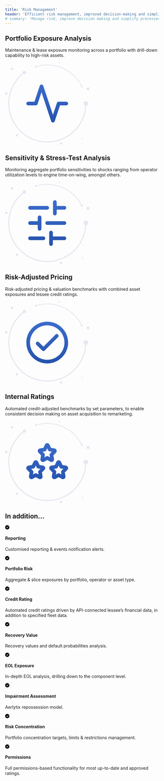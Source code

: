 ```yaml
---
title: 'Risk Management'
header: 'Efficient risk management, improved decision-making and simplified processes'
# summary: 'Manage risk, improve decision making and simplify processes and controls.'
---
```


<!-- Start marketing section -->
<article class="section__product section__spacing-3">
  <div class="container">
  <div class="row gx-lg-5 featurette">
    <div class="col-md-7">
      <h2 class="h1">Portfolio Exposure Analysis</h2>
      <p class="display-7">Maintenance & lease exposure monitoring across a portfolio with drill-down capability to high-risk assets.</p>
    </div>
    <div class="card col-md-5">
      <svg width="277" height="272" viewBox="0 0 277 272" fill="none" xmlns="http://www.w3.org/2000/svg">
<g clip-path="url(#clip0_372_2425)">
<path d="M200.5 136H175.5L156.75 192.25L119.25 79.75L100.5 136H75.5" stroke="url(#paint0_linear_372_2425)" stroke-width="12" stroke-linecap="round" stroke-linejoin="round"/>
</g>
<path fill-rule="evenodd" clip-rule="evenodd" d="M26.13 22.071C26.13 19.8221 24.3106 18 22.065 18C19.8211 18 18 19.8221 18 22.071C18 24.32 19.8211 26.142 22.065 26.142C24.3106 26.142 26.13 24.32 26.13 22.071Z" fill="#E5E7F1"/>
<path fill-rule="evenodd" clip-rule="evenodd" d="M7.95607 102.496C7.95607 100.296 6.17423 98.5122 3.97804 98.5122C1.78185 98.5122 0 100.296 0 102.496C0 104.696 1.78185 106.48 3.97804 106.48C6.17423 106.48 7.95607 104.696 7.95607 102.496Z" fill="#E5E7F1"/>
<path fill-rule="evenodd" clip-rule="evenodd" d="M187.394 267.033C187.394 264.832 185.612 263.049 183.416 263.049C181.22 263.049 179.438 264.832 179.438 267.033C179.438 269.232 181.22 271.015 183.416 271.015C185.612 271.015 187.394 269.232 187.394 267.033Z" fill="#E5E7F1"/>
<path fill-rule="evenodd" clip-rule="evenodd" d="M138.225 263.784C104.048 263.784 71.9183 250.456 47.7517 226.253C23.5868 202.051 10.2783 169.874 10.2783 135.648C10.2783 114.981 15.039 95.2519 24.4325 77.0085C33.3912 59.6053 46.4558 44.2367 62.2145 32.5638C62.9715 32.0022 64.0423 32.1625 64.6033 32.9217C65.1626 33.6813 65.004 34.7523 64.2452 35.3141C48.906 46.6768 36.1893 61.6365 27.4676 78.576C18.3282 96.3299 13.6937 115.532 13.6937 135.648C13.6937 168.96 26.6474 200.278 50.1678 223.835C73.6882 247.39 104.962 260.363 138.225 260.363C171.489 260.363 202.76 247.39 226.281 223.835C249.803 200.278 262.755 168.96 262.755 135.648C262.755 134.703 263.52 133.937 264.463 133.937C265.406 133.937 266.172 134.703 266.172 135.648C266.172 169.874 252.862 202.051 228.697 226.253C204.53 250.456 172.401 263.784 138.225 263.784Z" fill="#E5E7F1"/>
<path fill-rule="evenodd" clip-rule="evenodd" d="M271.935 135.648C271.935 131.515 268.59 128.165 264.463 128.165C260.337 128.165 256.992 131.515 256.992 135.648C256.992 139.78 260.337 143.131 264.463 143.131C268.59 143.131 271.935 139.78 271.935 135.648Z" fill="#E5E7F1"/>
<path fill-rule="evenodd" clip-rule="evenodd" d="M68.5131 33.9386C68.5131 31.0165 66.1464 28.6475 63.229 28.6475C60.3115 28.6475 57.9465 31.0165 57.9465 33.9386C57.9465 36.8607 60.3115 39.2297 63.229 39.2297C66.1464 39.2297 68.5131 36.8607 68.5131 33.9386Z" fill="#E5E7F1"/>
<path fill-rule="evenodd" clip-rule="evenodd" d="M42.893 239.952C42.893 237.77 41.1265 236 38.9473 236C36.7665 236 35 237.77 35 239.952C35 242.136 36.7665 243.905 38.9473 243.905C41.1265 243.905 42.893 242.136 42.893 239.952Z" fill="#E5E7F1"/>
<path fill-rule="evenodd" clip-rule="evenodd" d="M251.405 80.8065C250.955 80.8065 250.524 80.5574 250.311 80.1269C240.118 59.5273 224.459 42.1241 205.03 29.7992C185.068 17.1365 161.967 10.4435 138.225 10.4435C125.701 10.4435 113.34 12.292 101.483 15.9373C100.839 16.1337 100.157 15.7728 99.9587 15.128C99.7609 14.4827 100.124 13.7993 100.767 13.6012C112.856 9.88472 125.459 8 138.225 8C162.431 8 185.984 14.8241 206.336 27.7348C226.142 40.2995 242.106 58.0411 252.497 79.042C252.797 79.6465 252.55 80.3796 251.946 80.6793C251.772 80.7657 251.586 80.8065 251.405 80.8065Z" fill="#E5E7F1"/>
<path fill-rule="evenodd" clip-rule="evenodd" d="M104.384 14.7694C104.384 12.9679 102.924 11.5073 101.125 11.5073C99.3263 11.5073 97.8684 12.9679 97.8684 14.7694C97.8684 16.571 99.3263 18.0314 101.125 18.0314C102.924 18.0314 104.384 16.571 104.384 14.7694Z" fill="#E5E7F1"/>
<path fill-rule="evenodd" clip-rule="evenodd" d="M254.661 79.5842C254.661 77.7826 253.203 76.3223 251.404 76.3223C249.605 76.3223 248.147 77.7826 248.147 79.5842C248.147 81.3857 249.605 82.8461 251.404 82.8461C253.203 82.8461 254.661 81.3857 254.661 79.5842Z" fill="#E5E7F1"/>
<path fill-rule="evenodd" clip-rule="evenodd" d="M276.661 87.8386C276.661 85.1661 274.499 83 271.831 83C269.162 83 267 85.1661 267 87.8386C267 90.5111 269.162 92.6763 271.831 92.6763C274.499 92.6763 276.661 90.5111 276.661 87.8386Z" fill="#E5E7F1"/>
<path fill-rule="evenodd" clip-rule="evenodd" d="M255.329 251.167C255.329 249.97 254.361 249 253.164 249C251.969 249 251 249.97 251 251.167C251 252.364 251.969 253.336 253.164 253.336C254.361 253.336 255.329 252.364 255.329 251.167Z" fill="#E5E7F1"/>
<path fill-rule="evenodd" clip-rule="evenodd" d="M179.329 2.16699C179.329 0.969938 178.361 0 177.164 0C175.969 0 175 0.969938 175 2.16699C175 3.36405 175.969 4.33568 177.164 4.33568C178.361 4.33568 179.329 3.36405 179.329 2.16699Z" fill="#E5E7F1"/>
<defs>
<linearGradient id="paint0_linear_372_2425" x1="138" y1="79.75" x2="138" y2="192.25" gradientUnits="userSpaceOnUse">
<stop stop-color="#3B6BCA"/>
<stop offset="1" stop-color="#2654AF"/>
</linearGradient>
<clipPath id="clip0_372_2425">
<rect width="150" height="150" fill="white" transform="translate(63 61)"/>
</clipPath>
</defs>
</svg>
    </div>
  </div>
  </div>
</article>

<article class="section__product section__spacing-3">
  <div class="container">
  <div class="row gx-lg-5 featurette">
    <div class="col-md-7 order-md-2">
      <h2 class="h1">Sensitivity & Stress-Test Analysis</h2>
      <p class="display-7">Monitoring aggregate portfolio sensitivities to shocks ranging from operator utilization levels to engine time-on-wing, amongst others.</p>
    </div>
    <div class="card col-md-5 order-md-1">
    <svg width="277" height="272" viewBox="0 0 277 272" fill="none" xmlns="http://www.w3.org/2000/svg">
<path fill-rule="evenodd" clip-rule="evenodd" d="M26.13 22.071C26.13 19.8221 24.3106 18 22.065 18C19.8211 18 18 19.8221 18 22.071C18 24.32 19.8211 26.142 22.065 26.142C24.3106 26.142 26.13 24.32 26.13 22.071Z" fill="#E5E7F1"/>
<path fill-rule="evenodd" clip-rule="evenodd" d="M7.95607 102.496C7.95607 100.296 6.17423 98.5122 3.97804 98.5122C1.78185 98.5122 0 100.296 0 102.496C0 104.696 1.78185 106.48 3.97804 106.48C6.17423 106.48 7.95607 104.696 7.95607 102.496Z" fill="#E5E7F1"/>
<path fill-rule="evenodd" clip-rule="evenodd" d="M187.394 267.033C187.394 264.832 185.612 263.049 183.416 263.049C181.22 263.049 179.438 264.832 179.438 267.033C179.438 269.232 181.22 271.015 183.416 271.015C185.612 271.015 187.394 269.232 187.394 267.033Z" fill="#E5E7F1"/>
<path fill-rule="evenodd" clip-rule="evenodd" d="M138.225 263.784C104.048 263.784 71.9183 250.456 47.7517 226.253C23.5868 202.051 10.2783 169.874 10.2783 135.648C10.2783 114.981 15.039 95.2519 24.4325 77.0085C33.3912 59.6053 46.4558 44.2367 62.2145 32.5638C62.9715 32.0022 64.0423 32.1625 64.6033 32.9217C65.1626 33.6813 65.004 34.7523 64.2452 35.3141C48.906 46.6768 36.1893 61.6365 27.4676 78.576C18.3282 96.3299 13.6937 115.532 13.6937 135.648C13.6937 168.96 26.6474 200.278 50.1678 223.835C73.6882 247.39 104.962 260.363 138.225 260.363C171.489 260.363 202.76 247.39 226.281 223.835C249.803 200.278 262.755 168.96 262.755 135.648C262.755 134.703 263.52 133.937 264.463 133.937C265.406 133.937 266.172 134.703 266.172 135.648C266.172 169.874 252.862 202.051 228.697 226.253C204.53 250.456 172.401 263.784 138.225 263.784Z" fill="#E5E7F1"/>
<path fill-rule="evenodd" clip-rule="evenodd" d="M271.935 135.648C271.935 131.515 268.59 128.165 264.463 128.165C260.337 128.165 256.992 131.515 256.992 135.648C256.992 139.78 260.337 143.131 264.463 143.131C268.59 143.131 271.935 139.78 271.935 135.648Z" fill="#E5E7F1"/>
<path fill-rule="evenodd" clip-rule="evenodd" d="M68.5131 33.9386C68.5131 31.0165 66.1464 28.6475 63.229 28.6475C60.3115 28.6475 57.9465 31.0165 57.9465 33.9386C57.9465 36.8607 60.3115 39.2297 63.229 39.2297C66.1464 39.2297 68.5131 36.8607 68.5131 33.9386Z" fill="#E5E7F1"/>
<path fill-rule="evenodd" clip-rule="evenodd" d="M42.893 239.952C42.893 237.77 41.1265 236 38.9473 236C36.7665 236 35 237.77 35 239.952C35 242.136 36.7665 243.905 38.9473 243.905C41.1265 243.905 42.893 242.136 42.893 239.952Z" fill="#E5E7F1"/>
<path fill-rule="evenodd" clip-rule="evenodd" d="M251.405 80.8065C250.955 80.8065 250.524 80.5574 250.311 80.1269C240.118 59.5273 224.459 42.1241 205.03 29.7992C185.068 17.1365 161.967 10.4435 138.225 10.4435C125.701 10.4435 113.34 12.292 101.483 15.9373C100.839 16.1337 100.157 15.7728 99.9587 15.128C99.7609 14.4827 100.124 13.7993 100.767 13.6012C112.856 9.88472 125.459 8 138.225 8C162.431 8 185.984 14.8241 206.336 27.7348C226.142 40.2995 242.106 58.0411 252.497 79.042C252.797 79.6465 252.55 80.3796 251.946 80.6793C251.772 80.7657 251.586 80.8065 251.405 80.8065Z" fill="#E5E7F1"/>
<path fill-rule="evenodd" clip-rule="evenodd" d="M104.384 14.7694C104.384 12.9679 102.924 11.5073 101.125 11.5073C99.3263 11.5073 97.8684 12.9679 97.8684 14.7694C97.8684 16.571 99.3263 18.0314 101.125 18.0314C102.924 18.0314 104.384 16.571 104.384 14.7694Z" fill="#E5E7F1"/>
<path fill-rule="evenodd" clip-rule="evenodd" d="M254.661 79.5842C254.661 77.7826 253.203 76.3223 251.404 76.3223C249.605 76.3223 248.147 77.7826 248.147 79.5842C248.147 81.3857 249.605 82.8461 251.404 82.8461C253.203 82.8461 254.661 81.3857 254.661 79.5842Z" fill="#E5E7F1"/>
<path fill-rule="evenodd" clip-rule="evenodd" d="M276.661 87.8386C276.661 85.1661 274.499 83 271.831 83C269.162 83 267 85.1661 267 87.8386C267 90.5111 269.162 92.6763 271.831 92.6763C274.499 92.6763 276.661 90.5111 276.661 87.8386Z" fill="#E5E7F1"/>
<path fill-rule="evenodd" clip-rule="evenodd" d="M255.329 251.167C255.329 249.97 254.361 249 253.164 249C251.969 249 251 249.97 251 251.167C251 252.364 251.969 253.336 253.164 253.336C254.361 253.336 255.329 252.364 255.329 251.167Z" fill="#E5E7F1"/>
<path fill-rule="evenodd" clip-rule="evenodd" d="M179.329 2.16699C179.329 0.969938 178.361 0 177.164 0C175.969 0 175 0.969938 175 2.16699C175 3.36405 175.969 4.33568 177.164 4.33568C178.361 4.33568 179.329 3.36405 179.329 2.16699Z" fill="#E5E7F1"/>
<g clip-path="url(#clip0_372_2434)">
<path d="M194.25 192C197.564 192 200.25 189.314 200.25 186C200.25 182.686 197.564 180 194.25 180L194.25 192ZM150.5 180C147.186 180 144.5 182.686 144.5 186C144.5 189.314 147.186 192 150.5 192L150.5 180ZM125.5 192C128.814 192 131.5 189.314 131.5 186C131.5 182.686 128.814 180 125.5 180L125.5 192ZM81.75 180C78.4363 180 75.75 182.686 75.75 186C75.75 189.314 78.4363 192 81.75 192L81.75 180ZM194.25 142C197.564 142 200.25 139.314 200.25 136C200.25 132.686 197.564 130 194.25 130L194.25 142ZM138 130C134.686 130 132 132.686 132 136C132 139.314 134.686 142 138 142L138 130ZM113 142C116.314 142 119 139.314 119 136C119 132.686 116.314 130 113 130L113 142ZM81.75 130C78.4363 130 75.75 132.686 75.75 136C75.75 139.314 78.4363 142 81.75 142L81.75 130ZM194.25 92C197.564 92 200.25 89.3137 200.25 86C200.25 82.6863 197.564 80 194.25 80L194.25 92ZM163 80C159.686 80 157 82.6863 157 86C157 89.3137 159.686 92 163 92L163 80ZM138 92C141.314 92 144 89.3137 144 86C144 82.6863 141.314 80 138 80L138 92ZM81.75 80C78.4363 80 75.75 82.6863 75.75 86C75.75 89.3137 78.4363 92 81.75 92L81.75 80ZM144.5 204.75C144.5 208.064 147.186 210.75 150.5 210.75C153.814 210.75 156.5 208.064 156.5 204.75L144.5 204.75ZM156.5 167.25C156.5 163.936 153.814 161.25 150.5 161.25C147.186 161.25 144.5 163.936 144.5 167.25L156.5 167.25ZM107 154.75C107 158.064 109.686 160.75 113 160.75C116.314 160.75 119 158.064 119 154.75L107 154.75ZM119 117.25C119 113.936 116.314 111.25 113 111.25C109.686 111.25 107 113.936 107 117.25L119 117.25ZM157 104.75C157 108.064 159.686 110.75 163 110.75C166.314 110.75 169 108.064 169 104.75L157 104.75ZM169 67.25C169 63.9363 166.314 61.25 163 61.25C159.686 61.25 157 63.9363 157 67.25L169 67.25ZM194.25 180L150.5 180L150.5 192L194.25 192L194.25 180ZM125.5 180L81.75 180L81.75 192L125.5 192L125.5 180ZM194.25 130L138 130L138 142L194.25 142L194.25 130ZM113 130L81.75 130L81.75 142L113 142L113 130ZM194.25 80L163 80L163 92L194.25 92L194.25 80ZM138 80L81.75 80L81.75 92L138 92L138 80ZM156.5 204.75L156.5 167.25L144.5 167.25L144.5 204.75L156.5 204.75ZM119 154.75L119 117.25L107 117.25L107 154.75L119 154.75ZM169 104.75L169 67.25L157 67.25L157 104.75L169 104.75Z" fill="url(#paint0_linear_372_2434)"/>
</g>
<defs>
<linearGradient id="paint0_linear_372_2434" x1="138" y1="67.25" x2="138" y2="204.75" gradientUnits="userSpaceOnUse">
<stop stop-color="#3B6BCA"/>
<stop offset="1" stop-color="#2654AF"/>
</linearGradient>
<clipPath id="clip0_372_2434">
<rect width="150" height="150" fill="white" transform="translate(63 211) rotate(-90)"/>
</clipPath>
</defs>
</svg>
    </div>
  </div>
  </div>
</article>

<article class="section__product section__spacing-3">
<div class="container">
  <div class="row gx-lg-5 featurette">
    <div class="col-md-7">
      <h2 class="h1">Risk-Adjusted Pricing</h2>
      <p class="display-7">Risk-adjusted pricing & valuation benchmarks with combined asset exposures and lessee credit ratings.</p>
    </div>
    <div class="card col-md-5">
    <svg width="277" height="272" viewBox="0 0 277 272" fill="none" xmlns="http://www.w3.org/2000/svg">
<path d="M110.993 134.882C108.649 132.539 104.851 132.539 102.507 134.882C100.164 137.226 100.164 141.024 102.507 143.368L110.993 134.882ZM125.5 157.875L121.257 162.118C123.601 164.461 127.399 164.461 129.743 162.118L125.5 157.875ZM173.493 118.368C175.836 116.024 175.836 112.226 173.493 109.882C171.149 107.539 167.351 107.539 165.007 109.882L173.493 118.368ZM102.507 143.368L121.257 162.118L129.743 153.632L110.993 134.882L102.507 143.368ZM129.743 162.118L173.493 118.368L165.007 109.882L121.257 153.632L129.743 162.118ZM138 204.5C175.831 204.5 206.5 173.831 206.5 136H194.5C194.5 167.204 169.204 192.5 138 192.5V204.5ZM206.5 136C206.5 98.1685 175.831 67.5 138 67.5V79.5C169.204 79.5 194.5 104.796 194.5 136H206.5ZM138 67.5C100.168 67.5 69.5 98.1685 69.5 136H81.5C81.5 104.796 106.796 79.5 138 79.5V67.5ZM69.5 136C69.5 173.831 100.168 204.5 138 204.5V192.5C106.796 192.5 81.5 167.204 81.5 136H69.5Z" fill="url(#paint0_linear_372_2437)"/>
<path fill-rule="evenodd" clip-rule="evenodd" d="M26.13 22.071C26.13 19.8221 24.3106 18 22.065 18C19.8211 18 18 19.8221 18 22.071C18 24.32 19.8211 26.142 22.065 26.142C24.3106 26.142 26.13 24.32 26.13 22.071Z" fill="#E5E7F1"/>
<path fill-rule="evenodd" clip-rule="evenodd" d="M7.95607 102.496C7.95607 100.296 6.17423 98.5122 3.97804 98.5122C1.78185 98.5122 0 100.296 0 102.496C0 104.696 1.78185 106.48 3.97804 106.48C6.17423 106.48 7.95607 104.696 7.95607 102.496Z" fill="#E5E7F1"/>
<path fill-rule="evenodd" clip-rule="evenodd" d="M187.394 267.033C187.394 264.832 185.612 263.049 183.416 263.049C181.22 263.049 179.438 264.832 179.438 267.033C179.438 269.232 181.22 271.015 183.416 271.015C185.612 271.015 187.394 269.232 187.394 267.033Z" fill="#E5E7F1"/>
<path fill-rule="evenodd" clip-rule="evenodd" d="M138.225 263.784C104.048 263.784 71.9183 250.456 47.7517 226.253C23.5868 202.051 10.2783 169.874 10.2783 135.648C10.2783 114.981 15.039 95.2519 24.4325 77.0085C33.3912 59.6053 46.4558 44.2367 62.2145 32.5638C62.9715 32.0022 64.0423 32.1625 64.6033 32.9217C65.1626 33.6813 65.004 34.7523 64.2452 35.3141C48.906 46.6768 36.1893 61.6365 27.4676 78.576C18.3282 96.3299 13.6937 115.532 13.6937 135.648C13.6937 168.96 26.6474 200.278 50.1678 223.835C73.6882 247.39 104.962 260.363 138.225 260.363C171.489 260.363 202.76 247.39 226.281 223.835C249.803 200.278 262.755 168.96 262.755 135.648C262.755 134.703 263.52 133.937 264.463 133.937C265.406 133.937 266.172 134.703 266.172 135.648C266.172 169.874 252.862 202.051 228.697 226.253C204.53 250.456 172.401 263.784 138.225 263.784Z" fill="#E5E7F1"/>
<path fill-rule="evenodd" clip-rule="evenodd" d="M271.935 135.648C271.935 131.515 268.59 128.165 264.463 128.165C260.337 128.165 256.992 131.515 256.992 135.648C256.992 139.78 260.337 143.131 264.463 143.131C268.59 143.131 271.935 139.78 271.935 135.648Z" fill="#E5E7F1"/>
<path fill-rule="evenodd" clip-rule="evenodd" d="M68.5131 33.9386C68.5131 31.0165 66.1464 28.6475 63.229 28.6475C60.3115 28.6475 57.9465 31.0165 57.9465 33.9386C57.9465 36.8607 60.3115 39.2297 63.229 39.2297C66.1464 39.2297 68.5131 36.8607 68.5131 33.9386Z" fill="#E5E7F1"/>
<path fill-rule="evenodd" clip-rule="evenodd" d="M42.893 239.952C42.893 237.77 41.1265 236 38.9473 236C36.7665 236 35 237.77 35 239.952C35 242.136 36.7665 243.905 38.9473 243.905C41.1265 243.905 42.893 242.136 42.893 239.952Z" fill="#E5E7F1"/>
<path fill-rule="evenodd" clip-rule="evenodd" d="M251.405 80.8065C250.955 80.8065 250.524 80.5574 250.311 80.1269C240.118 59.5273 224.459 42.1241 205.03 29.7992C185.068 17.1365 161.967 10.4435 138.225 10.4435C125.701 10.4435 113.34 12.292 101.483 15.9373C100.839 16.1337 100.157 15.7728 99.9587 15.128C99.7609 14.4827 100.124 13.7993 100.767 13.6012C112.856 9.88472 125.459 8 138.225 8C162.431 8 185.984 14.8241 206.336 27.7348C226.142 40.2995 242.106 58.0411 252.497 79.042C252.797 79.6465 252.55 80.3796 251.946 80.6793C251.772 80.7657 251.586 80.8065 251.405 80.8065Z" fill="#E5E7F1"/>
<path fill-rule="evenodd" clip-rule="evenodd" d="M104.384 14.7694C104.384 12.9679 102.924 11.5073 101.125 11.5073C99.3263 11.5073 97.8684 12.9679 97.8684 14.7694C97.8684 16.571 99.3263 18.0314 101.125 18.0314C102.924 18.0314 104.384 16.571 104.384 14.7694Z" fill="#E5E7F1"/>
<path fill-rule="evenodd" clip-rule="evenodd" d="M254.661 79.5842C254.661 77.7826 253.203 76.3223 251.404 76.3223C249.605 76.3223 248.147 77.7826 248.147 79.5842C248.147 81.3857 249.605 82.8461 251.404 82.8461C253.203 82.8461 254.661 81.3857 254.661 79.5842Z" fill="#E5E7F1"/>
<path fill-rule="evenodd" clip-rule="evenodd" d="M276.661 87.8386C276.661 85.1661 274.499 83 271.831 83C269.162 83 267 85.1661 267 87.8386C267 90.5111 269.162 92.6763 271.831 92.6763C274.499 92.6763 276.661 90.5111 276.661 87.8386Z" fill="#E5E7F1"/>
<path fill-rule="evenodd" clip-rule="evenodd" d="M255.329 251.167C255.329 249.97 254.361 249 253.164 249C251.969 249 251 249.97 251 251.167C251 252.364 251.969 253.336 253.164 253.336C254.361 253.336 255.329 252.364 255.329 251.167Z" fill="#E5E7F1"/>
<path fill-rule="evenodd" clip-rule="evenodd" d="M179.329 2.16699C179.329 0.969938 178.361 0 177.164 0C175.969 0 175 0.969938 175 2.16699C175 3.36405 175.969 4.33568 177.164 4.33568C178.361 4.33568 179.329 3.36405 179.329 2.16699Z" fill="#E5E7F1"/>
<defs>
<linearGradient id="paint0_linear_372_2437" x1="138" y1="73.5" x2="138" y2="198.5" gradientUnits="userSpaceOnUse">
<stop stop-color="#3B6BCA"/>
<stop offset="1" stop-color="#2654AF"/>
</linearGradient>
</defs>
</svg>
    </div>
  </div>
</div>
</article>

<article class="section__product section__spacing-3">
  <div class="container">
  <div class="row gx-lg-5 featurette">
    <div class="col-md-7 order-md-2">
      <h2 class="h1">Internal Ratings</h2>
      <p class="display-7">Automated credit-adjusted benchmarks by set parameters, to enable consistent decision making on asset acquisition to remarketing.</p>
    </div>
    <div class="card col-md-5 order-md-1">
    <svg width="277" height="272" viewBox="0 0 277 272" fill="none" xmlns="http://www.w3.org/2000/svg">
<path fill-rule="evenodd" clip-rule="evenodd" d="M26.13 22.071C26.13 19.8221 24.3106 18 22.065 18C19.8211 18 18 19.8221 18 22.071C18 24.32 19.8211 26.142 22.065 26.142C24.3106 26.142 26.13 24.32 26.13 22.071Z" fill="#E5E7F1"/>
<path fill-rule="evenodd" clip-rule="evenodd" d="M7.95607 102.496C7.95607 100.296 6.17423 98.5122 3.97804 98.5122C1.78185 98.5122 0 100.296 0 102.496C0 104.696 1.78185 106.48 3.97804 106.48C6.17423 106.48 7.95607 104.696 7.95607 102.496Z" fill="#E5E7F1"/>
<path fill-rule="evenodd" clip-rule="evenodd" d="M187.394 267.033C187.394 264.832 185.612 263.049 183.416 263.049C181.22 263.049 179.438 264.832 179.438 267.033C179.438 269.232 181.22 271.015 183.416 271.015C185.612 271.015 187.394 269.232 187.394 267.033Z" fill="#E5E7F1"/>
<path fill-rule="evenodd" clip-rule="evenodd" d="M138.225 263.784C104.048 263.784 71.9183 250.456 47.7517 226.253C23.5868 202.051 10.2783 169.874 10.2783 135.648C10.2783 114.981 15.039 95.2519 24.4325 77.0085C33.3912 59.6053 46.4558 44.2367 62.2145 32.5638C62.9715 32.0022 64.0423 32.1625 64.6033 32.9217C65.1626 33.6813 65.004 34.7523 64.2452 35.3141C48.906 46.6768 36.1893 61.6365 27.4676 78.576C18.3282 96.3299 13.6937 115.532 13.6937 135.648C13.6937 168.96 26.6474 200.278 50.1678 223.835C73.6882 247.39 104.962 260.363 138.225 260.363C171.489 260.363 202.76 247.39 226.281 223.835C249.803 200.278 262.755 168.96 262.755 135.648C262.755 134.703 263.52 133.937 264.463 133.937C265.406 133.937 266.172 134.703 266.172 135.648C266.172 169.874 252.862 202.051 228.697 226.253C204.53 250.456 172.401 263.784 138.225 263.784Z" fill="#E5E7F1"/>
<path fill-rule="evenodd" clip-rule="evenodd" d="M271.935 135.648C271.935 131.515 268.59 128.165 264.463 128.165C260.337 128.165 256.992 131.515 256.992 135.648C256.992 139.78 260.337 143.131 264.463 143.131C268.59 143.131 271.935 139.78 271.935 135.648Z" fill="#E5E7F1"/>
<path fill-rule="evenodd" clip-rule="evenodd" d="M68.5131 33.9386C68.5131 31.0165 66.1464 28.6475 63.229 28.6475C60.3115 28.6475 57.9465 31.0165 57.9465 33.9386C57.9465 36.8607 60.3115 39.2297 63.229 39.2297C66.1464 39.2297 68.5131 36.8607 68.5131 33.9386Z" fill="#E5E7F1"/>
<path fill-rule="evenodd" clip-rule="evenodd" d="M42.893 239.952C42.893 237.77 41.1265 236 38.9473 236C36.7665 236 35 237.77 35 239.952C35 242.136 36.7665 243.905 38.9473 243.905C41.1265 243.905 42.893 242.136 42.893 239.952Z" fill="#E5E7F1"/>
<path fill-rule="evenodd" clip-rule="evenodd" d="M251.405 80.8065C250.955 80.8065 250.524 80.5574 250.311 80.1269C240.118 59.5273 224.459 42.1241 205.03 29.7992C185.068 17.1365 161.967 10.4435 138.225 10.4435C125.701 10.4435 113.34 12.292 101.483 15.9373C100.839 16.1337 100.157 15.7728 99.9587 15.128C99.7609 14.4827 100.124 13.7993 100.767 13.6012C112.856 9.88472 125.459 8 138.225 8C162.431 8 185.984 14.8241 206.336 27.7348C226.142 40.2995 242.106 58.0411 252.497 79.042C252.797 79.6465 252.55 80.3796 251.946 80.6793C251.772 80.7657 251.586 80.8065 251.405 80.8065Z" fill="#E5E7F1"/>
<path fill-rule="evenodd" clip-rule="evenodd" d="M104.384 14.7694C104.384 12.9679 102.924 11.5073 101.125 11.5073C99.3263 11.5073 97.8684 12.9679 97.8684 14.7694C97.8684 16.571 99.3263 18.0314 101.125 18.0314C102.924 18.0314 104.384 16.571 104.384 14.7694Z" fill="#E5E7F1"/>
<path fill-rule="evenodd" clip-rule="evenodd" d="M254.661 79.5842C254.661 77.7826 253.203 76.3223 251.404 76.3223C249.605 76.3223 248.147 77.7826 248.147 79.5842C248.147 81.3857 249.605 82.8461 251.404 82.8461C253.203 82.8461 254.661 81.3857 254.661 79.5842Z" fill="#E5E7F1"/>
<path fill-rule="evenodd" clip-rule="evenodd" d="M276.661 87.8386C276.661 85.1661 274.499 83 271.831 83C269.162 83 267 85.1661 267 87.8386C267 90.5111 269.162 92.6763 271.831 92.6763C274.499 92.6763 276.661 90.5111 276.661 87.8386Z" fill="#E5E7F1"/>
<path fill-rule="evenodd" clip-rule="evenodd" d="M255.329 251.167C255.329 249.97 254.361 249 253.164 249C251.969 249 251 249.97 251 251.167C251 252.364 251.969 253.336 253.164 253.336C254.361 253.336 255.329 252.364 255.329 251.167Z" fill="#E5E7F1"/>
<path fill-rule="evenodd" clip-rule="evenodd" d="M179.329 2.16699C179.329 0.969938 178.361 0 177.164 0C175.969 0 175 0.969938 175 2.16699C175 3.36405 175.969 4.33568 177.164 4.33568C178.361 4.33568 179.329 3.36405 179.329 2.16699Z" fill="#E5E7F1"/>
<path d="M91.9684 151.094L92.8759 157.025C94.8494 156.723 96.5435 155.46 97.3952 153.654L91.9684 151.094ZM98.4622 137.326L93.0355 134.766L93.0355 134.766L98.4622 137.326ZM102.538 137.326L107.964 134.766L107.964 134.766L102.538 137.326ZM109.032 151.094L103.605 153.654C104.456 155.46 106.151 156.723 108.124 157.025L109.032 151.094ZM123.554 153.316L122.646 159.247L122.646 159.247L123.554 153.316ZM124.811 157.374L129.094 161.575L129.095 161.574L124.811 157.374ZM114.304 168.084L110.021 163.882C108.682 165.247 108.074 167.168 108.383 169.054L114.304 168.084ZM116.784 183.214L110.863 184.185L110.863 184.185L116.784 183.214ZM113.486 185.721L110.593 190.978L110.593 190.978L113.486 185.721ZM100.5 178.574L103.393 173.317C101.592 172.326 99.4082 172.326 97.6069 173.317L100.5 178.574ZM87.5137 185.721L90.4065 190.978L90.4068 190.978L87.5137 185.721ZM84.2161 183.214L90.1371 184.185L90.1371 184.185L84.2161 183.214ZM86.6956 168.084L92.6166 169.054C92.9258 167.168 92.3175 165.247 90.9788 163.882L86.6956 168.084ZM76.1894 157.374L71.9054 161.575L71.9062 161.575L76.1894 157.374ZM77.4463 153.316L78.3535 159.247L78.3537 159.247L77.4463 153.316ZM166.968 151.094L167.876 157.025C169.849 156.723 171.543 155.46 172.395 153.654L166.968 151.094ZM173.463 137.326L178.889 139.885L178.89 139.884L173.463 137.326ZM177.537 137.326L172.11 139.884L172.111 139.885L177.537 137.326ZM184.032 151.094L178.605 153.654C179.457 155.46 181.151 156.723 183.124 157.025L184.032 151.094ZM198.554 153.316L197.646 159.247L197.646 159.247L198.554 153.316ZM199.811 157.374L204.094 161.575L204.095 161.574L199.811 157.374ZM189.304 168.084L185.021 163.882C183.683 165.247 183.074 167.168 183.383 169.054L189.304 168.084ZM191.784 183.214L185.863 184.185L185.863 184.186L191.784 183.214ZM188.486 185.721L185.593 190.978L185.594 190.978L188.486 185.721ZM175.5 178.574L178.393 173.317C176.592 172.326 174.408 172.326 172.607 173.317L175.5 178.574ZM162.514 185.721L165.406 190.978L165.407 190.978L162.514 185.721ZM159.216 183.214L165.137 184.186L165.137 184.185L159.216 183.214ZM161.696 168.084L167.617 169.054C167.926 167.168 167.317 165.247 165.979 163.882L161.696 168.084ZM151.189 157.374L146.905 161.574L146.906 161.575L151.189 157.374ZM152.446 153.316L153.354 159.247L153.354 159.247L152.446 153.316ZM129.468 94.8447L130.375 100.776C132.349 100.474 134.043 99.21 134.895 97.4042L129.468 94.8447ZM135.962 81.0757L141.389 83.6352L141.39 83.6338L135.962 81.0757ZM140.037 81.0757L134.61 83.6338L134.611 83.6352L140.037 81.0757ZM146.532 94.8447L141.105 97.4042C141.957 99.21 143.651 100.474 145.625 100.776L146.532 94.8447ZM161.054 97.0662L160.146 102.997L160.146 102.997L161.054 97.0662ZM162.311 101.123L166.594 105.325L166.594 105.325L162.311 101.123ZM151.804 111.834L147.521 107.632C146.183 108.996 145.574 110.917 145.883 112.804L151.804 111.834ZM154.284 126.964L148.363 127.935L148.363 127.936L154.284 126.964ZM150.986 129.471L148.093 134.728L148.094 134.728L150.986 129.471ZM138 122.324L140.893 117.067C139.092 116.076 136.908 116.076 135.107 117.067L138 122.324ZM125.014 129.471L127.907 134.728L127.907 134.728L125.014 129.471ZM121.716 126.964L127.637 127.935L127.637 127.935L121.716 126.964ZM124.196 111.834L130.117 112.804C130.426 110.917 129.817 108.997 128.479 107.632L124.196 111.834ZM113.689 101.123L109.406 105.325L109.406 105.325L113.689 101.123ZM114.946 97.0662L115.854 102.997L115.854 102.997L114.946 97.0662ZM97.3952 153.654L103.889 139.885L93.0355 134.766L86.5417 148.535L97.3952 153.654ZM103.889 139.885C102.559 142.705 98.441 142.705 97.111 139.885L107.964 134.766C104.967 128.411 96.0328 128.411 93.0355 134.766L103.889 139.885ZM97.111 139.885L103.605 153.654L114.458 148.535L107.964 134.766L97.111 139.885ZM108.124 157.025L122.646 159.247L124.461 147.385L109.939 145.163L108.124 157.025ZM122.646 159.247C121.002 158.996 119.989 157.788 119.655 156.711C119.325 155.644 119.493 154.227 120.526 153.173L129.095 161.574C133.603 156.976 131.526 148.466 124.461 147.385L122.646 159.247ZM120.527 153.172L110.021 163.882L118.588 172.285L129.094 161.575L120.527 153.172ZM108.383 169.054L110.863 184.185L122.705 182.244L120.225 167.113L108.383 169.054ZM110.863 184.185C110.645 182.857 111.225 181.542 112.249 180.764C113.297 179.967 114.939 179.672 116.379 180.465L110.593 190.978C117.2 194.614 123.729 188.491 122.705 182.244L110.863 184.185ZM116.379 180.465L103.393 173.317L97.6069 183.83L110.593 190.978L116.379 180.465ZM97.6069 173.317L84.6206 180.465L90.4068 190.978L103.393 183.83L97.6069 173.317ZM84.6208 180.465C86.0608 179.672 87.7026 179.967 88.7513 180.764C89.7752 181.542 90.3548 182.857 90.1371 184.185L78.2951 182.244C77.2713 188.491 83.7996 194.614 90.4065 190.978L84.6208 180.465ZM90.1371 184.185L92.6166 169.054L80.7746 167.113L78.2951 182.244L90.1371 184.185ZM90.9788 163.882L80.4726 153.172L71.9062 161.575L82.4124 172.285L90.9788 163.882ZM80.4734 153.173C81.5064 154.226 81.6752 155.644 81.3445 156.712C81.0111 157.788 79.9983 158.996 78.3535 159.247L76.5391 147.385C69.475 148.466 67.3955 156.976 71.9054 161.575L80.4734 153.173ZM78.3537 159.247L92.8759 157.025L91.061 145.163L76.5389 147.385L78.3537 159.247ZM172.395 153.654L178.889 139.885L168.036 134.766L161.541 148.535L172.395 153.654ZM178.89 139.884C177.56 142.705 173.44 142.705 172.11 139.884L182.965 134.767C179.969 128.411 171.031 128.411 168.035 134.767L178.89 139.884ZM172.111 139.885L178.605 153.654L189.459 148.535L182.964 134.766L172.111 139.885ZM183.124 157.025L197.646 159.247L199.461 147.385L184.939 145.163L183.124 157.025ZM197.646 159.247C196.001 158.996 194.989 157.787 194.655 156.711C194.325 155.644 194.493 154.227 195.526 153.173L204.095 161.574C208.603 156.976 206.526 148.466 199.461 147.385L197.646 159.247ZM195.527 153.172L185.021 163.882L193.588 172.285L204.094 161.575L195.527 153.172ZM183.383 169.054L185.863 184.185L197.705 182.244L195.225 167.113L183.383 169.054ZM185.863 184.186C185.645 182.858 186.225 181.543 187.249 180.764C188.298 179.967 189.939 179.672 191.379 180.464L185.594 190.978C192.2 194.613 198.73 188.492 197.705 182.243L185.863 184.186ZM191.379 180.465L178.393 173.317L172.607 183.83L185.593 190.978L191.379 180.465ZM172.607 173.317L159.621 180.465L165.407 190.978L178.393 183.83L172.607 173.317ZM159.621 180.464C161.061 179.672 162.702 179.967 163.751 180.764C164.775 181.543 165.355 182.858 165.137 184.186L153.295 182.243C152.27 188.492 158.8 194.613 165.406 190.978L159.621 180.464ZM165.137 184.185L167.617 169.054L155.775 167.113L153.295 182.244L165.137 184.185ZM165.979 163.882L155.473 153.172L146.906 161.575L157.412 172.285L165.979 163.882ZM155.474 153.173C156.507 154.227 156.675 155.644 156.345 156.711C156.011 157.787 154.999 158.996 153.354 159.247L151.539 147.385C144.474 148.466 142.396 156.976 146.905 161.574L155.474 153.173ZM153.354 159.247L167.876 157.025L166.061 145.163L151.539 147.385L153.354 159.247ZM134.895 97.4042L141.389 83.6352L130.536 78.5161L124.041 92.2851L134.895 97.4042ZM141.39 83.6338C140.06 86.4554 135.94 86.4554 134.61 83.6338L145.465 78.5175C142.469 72.1608 133.531 72.1608 130.535 78.5175L141.39 83.6338ZM134.611 83.6352L141.105 97.4042L151.959 92.2851L145.464 78.5161L134.611 83.6352ZM145.625 100.776L160.146 102.997L161.961 91.1352L147.439 88.9137L145.625 100.776ZM160.146 102.997C158.501 102.746 157.489 101.537 157.155 100.461C156.825 99.3946 156.993 97.9763 158.027 96.9221L166.594 105.325C171.105 100.726 169.025 92.2157 161.961 91.1352L160.146 102.997ZM158.027 96.9218L147.521 107.632L156.088 116.035L166.594 105.325L158.027 96.9218ZM145.883 112.804L148.363 127.935L160.205 125.994L157.725 110.863L145.883 112.804ZM148.363 127.936C148.145 126.608 148.725 125.293 149.749 124.514C150.798 123.717 152.439 123.422 153.879 124.214L148.094 134.728C154.7 138.363 161.23 132.242 160.205 125.993L148.363 127.936ZM153.879 124.215L140.893 117.067L135.107 127.58L148.093 134.728L153.879 124.215ZM135.107 117.067L122.121 124.215L127.907 134.728L140.893 127.58L135.107 117.067ZM122.121 124.215C123.561 123.422 125.203 123.717 126.251 124.514C127.275 125.292 127.855 126.607 127.637 127.935L115.795 125.994C114.771 132.241 121.3 138.364 127.907 134.728L122.121 124.215ZM127.637 127.935L130.117 112.804L118.275 110.863L115.795 125.994L127.637 127.935ZM128.479 107.632L117.973 96.9218L109.406 105.325L119.912 116.035L128.479 107.632ZM117.973 96.9218C119.007 97.976 119.175 99.3945 118.845 100.462C118.511 101.538 117.499 102.746 115.854 102.997L114.039 91.1352C106.976 92.2156 104.894 100.726 109.406 105.325L117.973 96.9218ZM115.854 102.997L130.375 100.776L128.561 88.9137L114.039 91.1352L115.854 102.997Z" fill="url(#paint0_linear_372_2437)"/>
<defs>
<linearGradient id="paint0_linear_372_2437" x1="138" y1="79.75" x2="138" y2="186" gradientUnits="userSpaceOnUse">
<stop stop-color="#3B6BCA"/>
<stop offset="1" stop-color="#2654AF"/>
</linearGradient>
</defs>
</svg>
    </div>
  </div>
  </div>
</article>
<!-- End marketing section -->

<article class="section__product section__spacing-03 mt-5 mb-5 pt-5">
<div class="container">
<h2>In addition...</h2>
<div class="row g-4 py-5 row-cols-1 row-cols-lg-4">
      <div class="feature col">
        <div class="feature-icon feature-icon--success">
          <svg class="icon__check--success" xmlns="http://www.w3.org/2000/svg" width="1em" height="1em" fill="inherit" class="bi bi-check-circle-fill" viewBox="0 0 16 16">
  <path d="M16 8A8 8 0 1 1 0 8a8 8 0 0 1 16 0zm-3.97-3.03a.75.75 0 0 0-1.08.022L7.477 9.417 5.384 7.323a.75.75 0 0 0-1.06 1.06L6.97 11.03a.75.75 0 0 0 1.079-.02l3.992-4.99a.75.75 0 0 0-.01-1.05z"/>
</svg>
        </div>
        <h4>Reporting</h4>
        <p>Customised reporting & events notification alerts.</p>
      </div>
      <div class="feature col">
        <div class="feature-icon feature-icon--success">
          <svg class="icon__check--success" xmlns="http://www.w3.org/2000/svg" width="1em" height="1em" fill="inherit" class="bi bi-check-circle-fill" viewBox="0 0 16 16">
  <path d="M16 8A8 8 0 1 1 0 8a8 8 0 0 1 16 0zm-3.97-3.03a.75.75 0 0 0-1.08.022L7.477 9.417 5.384 7.323a.75.75 0 0 0-1.06 1.06L6.97 11.03a.75.75 0 0 0 1.079-.02l3.992-4.99a.75.75 0 0 0-.01-1.05z"/>
</svg>
        </div>
        <h4>Portfolio Risk</h4>
        <p>Aggregate & slice exposures by portfolio, operator or asset type.</p>
      </div>
      <div class="feature col">
        <div class="feature-icon feature-icon--success">
          <svg class="icon__check--success" xmlns="http://www.w3.org/2000/svg" width="1em" height="1em" fill="inherit" class="bi bi-check-circle-fill" viewBox="0 0 16 16">
  <path d="M16 8A8 8 0 1 1 0 8a8 8 0 0 1 16 0zm-3.97-3.03a.75.75 0 0 0-1.08.022L7.477 9.417 5.384 7.323a.75.75 0 0 0-1.06 1.06L6.97 11.03a.75.75 0 0 0 1.079-.02l3.992-4.99a.75.75 0 0 0-.01-1.05z"/>
</svg>
        </div>
        <h4>Credit Rating</h4>
        <p>Automated credit ratings driven by API-connected lessee’s financial data, in addition to specified fleet data.</p>
      </div>
      <div class="feature col">
        <div class="feature-icon feature-icon--success">
          <svg class="icon__check--success" xmlns="http://www.w3.org/2000/svg" width="1em" height="1em" fill="inherit" class="bi bi-check-circle-fill" viewBox="0 0 16 16">
  <path d="M16 8A8 8 0 1 1 0 8a8 8 0 0 1 16 0zm-3.97-3.03a.75.75 0 0 0-1.08.022L7.477 9.417 5.384 7.323a.75.75 0 0 0-1.06 1.06L6.97 11.03a.75.75 0 0 0 1.079-.02l3.992-4.99a.75.75 0 0 0-.01-1.05z"/>
</svg>
        </div>
        <h4>Recovery Value</h4>
        <p>Recovery values and default probabilities analysis.</p>
      </div>
    <div class="feature col">
        <div class="feature-icon feature-icon--success">
          <svg class="icon__check--success" xmlns="http://www.w3.org/2000/svg" width="1em" height="1em" fill="inherit" class="bi bi-check-circle-fill" viewBox="0 0 16 16">
  <path d="M16 8A8 8 0 1 1 0 8a8 8 0 0 1 16 0zm-3.97-3.03a.75.75 0 0 0-1.08.022L7.477 9.417 5.384 7.323a.75.75 0 0 0-1.06 1.06L6.97 11.03a.75.75 0 0 0 1.079-.02l3.992-4.99a.75.75 0 0 0-.01-1.05z"/>
</svg>
        </div>
        <h4>EOL Exposure</h4>
        <p>In-depth EOL analysis, drilling down to the component level.</p>
      </div>
      <div class="feature col">
        <div class="feature-icon feature-icon--success">
          <svg class="icon__check--success" xmlns="http://www.w3.org/2000/svg" width="1em" height="1em" fill="inherit" class="bi bi-check-circle-fill" viewBox="0 0 16 16">
  <path d="M16 8A8 8 0 1 1 0 8a8 8 0 0 1 16 0zm-3.97-3.03a.75.75 0 0 0-1.08.022L7.477 9.417 5.384 7.323a.75.75 0 0 0-1.06 1.06L6.97 11.03a.75.75 0 0 0 1.079-.02l3.992-4.99a.75.75 0 0 0-.01-1.05z"/>
</svg>
        </div>
        <h4>Impairment Assessment</h4>
        <p>Aerlytix repossession model.</p>
      </div>
      <div class="feature col">
        <div class="feature-icon feature-icon--success">
          <svg class="icon__check--success" xmlns="http://www.w3.org/2000/svg" width="1em" height="1em" fill="inherit" class="bi bi-check-circle-fill" viewBox="0 0 16 16">
  <path d="M16 8A8 8 0 1 1 0 8a8 8 0 0 1 16 0zm-3.97-3.03a.75.75 0 0 0-1.08.022L7.477 9.417 5.384 7.323a.75.75 0 0 0-1.06 1.06L6.97 11.03a.75.75 0 0 0 1.079-.02l3.992-4.99a.75.75 0 0 0-.01-1.05z"/>
</svg>
        </div>
        <h4>Risk Concentration</h4>
        <p>Portfolio concentration targets, limits & restrictions management.</p>
      </div>
      <div class="feature col">
        <div class="feature-icon feature-icon--success">
          <svg class="icon__check--success" xmlns="http://www.w3.org/2000/svg" width="1em" height="1em" fill="inherit" class="bi bi-check-circle-fill" viewBox="0 0 16 16">
  <path d="M16 8A8 8 0 1 1 0 8a8 8 0 0 1 16 0zm-3.97-3.03a.75.75 0 0 0-1.08.022L7.477 9.417 5.384 7.323a.75.75 0 0 0-1.06 1.06L6.97 11.03a.75.75 0 0 0 1.079-.02l3.992-4.99a.75.75 0 0 0-.01-1.05z"/>
</svg>
        </div>
        <h4>Permissions</h4>
        <p>Full permissions-based functionality for most up-to-date and approved ratings.</p>
      </div>
    </div>
</div>
</article>
